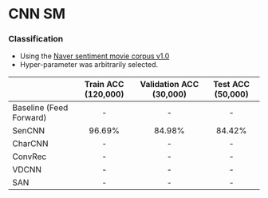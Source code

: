 # CNN SM
### Classification
+ Using the [Naver sentiment movie corpus v1.0](https://github.com/e9t/nsmc)
+ Hyper-parameter was arbitrarily selected.

|                  | Train ACC (120,000) | Validation ACC (30,000) | Test ACC (50,000) |
| :--------------- | :-------: | :------------: | :------: |
| Baseline (Feed Forward)         |  -  |     -     |  -  |
| SenCNN           |  96.69%  |     84.98%     |  84.42%  |
| CharCNN          | - | - | - |
| ConvRec          | - | - | - |
| VDCNN            | - | - | - |
| SAN | - | - | - |